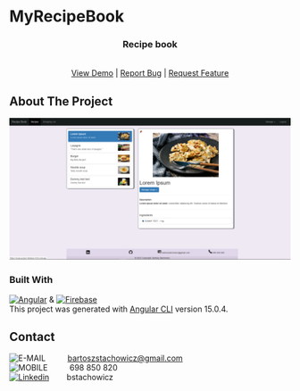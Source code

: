 # MyRecipeBook

<div align="center">

<h3 align="center">Recipe book</h3>

  <p align="center">
    <br />
    <a href="https://recipe-project-database-5cfc2.web.app">View Demo</a>
    |
    <a href="https://github.com/BartekStachowicz/my-recipe-book/issues">Report Bug</a>
    |
    <a href="https://github.com/BartekStachowicz/my-recipe-book/pulls">Request Feature</a>
  </p>
</div>

<!-- ABOUT THE PROJECT -->

## About The Project

![RECIPE_BOOK_PREVIEW][preview-app]

### Built With

[![Angular][angular]][angular-url] & [![Firebase][firebase]][firebase-url] <br/>
This project was generated with [Angular CLI](https://github.com/angular/angular-cli) version 15.0.4.

## Contact

![E-MAIL][gmail-addres]&nbsp;&nbsp;&nbsp;&nbsp;&nbsp;&nbsp;&nbsp;&nbsp;&nbsp;&nbsp;bartoszstachowicz@gmail.com <br/>
![MOBILE][phone-number]&nbsp;&nbsp;&nbsp;&nbsp;&nbsp;&nbsp;&nbsp;&nbsp;&nbsp;&nbsp;698 850 820 <br/>
[![Linkedin][linkedin]][linkedin-url]&nbsp;&nbsp;&nbsp;&nbsp;&nbsp;&nbsp;&nbsp;&nbsp;bstachowicz <br/>

<!-- URL's -->

[firebase]: https://img.shields.io/badge/FIREBASE-2C384A?style=for-the-badge&logo=Firebase&logoColor=FFCB2B
[firebase-url]: https://firebase.com
[angular-url]: https://angular.io/
[angular]: https://img.shields.io/badge/Angular-FF0000?style=for-the-badge&logo=Angular
[preview-app]: src/assets/recipe-book-screen.png
[github-issue]: https://img.shields.io/github/issues/BartekStachowicz/my-recipe-book?color=%235FBFF9&style=flat-square
[linkedin]: https://img.shields.io/badge/Linkedin-0072b1?style=for-the-badge&logo=LinkedIn
[linkedin-url]: https://linkedin.com/in/bstachowicz
[gmail-addres]: https://img.shields.io/badge/email-whitesmoke?style=for-the-badge&logo=Gmail
[phone-number]: https://img.shields.io/badge/mobile-whitesmoke?style=for-the-badge&logo=Gmail&logoColor=black
